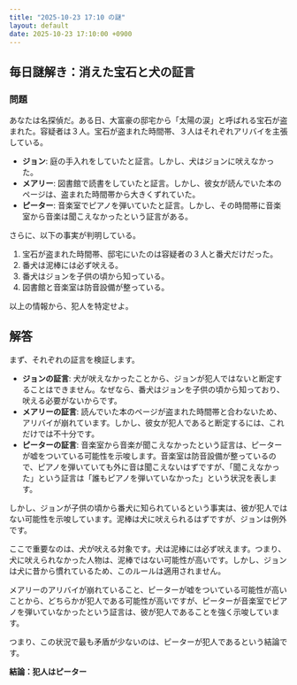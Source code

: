 ```yaml
---
title: "2025-10-23 17:10 の謎"
layout: default
date: 2025-10-23 17:10:00 +0900
---
```

## 毎日謎解き：消えた宝石と犬の証言

### 問題

あなたは名探偵だ。ある日、大富豪の邸宅から「太陽の涙」と呼ばれる宝石が盗まれた。容疑者は３人。宝石が盗まれた時間帯、３人はそれぞれアリバイを主張している。

*   **ジョン**: 庭の手入れをしていたと証言。しかし、犬はジョンに吠えなかった。
*   **メアリー**: 図書館で読書をしていたと証言。しかし、彼女が読んでいた本のページは、盗まれた時間帯から大きくずれていた。
*   **ピーター**: 音楽室でピアノを弾いていたと証言。しかし、その時間帯に音楽室から音楽は聞こえなかったという証言がある。

さらに、以下の事実が判明している。

1.  宝石が盗まれた時間帯、邸宅にいたのは容疑者の３人と番犬だけだった。
2.  番犬は泥棒には必ず吠える。
3.  番犬はジョンを子供の頃から知っている。
4.  図書館と音楽室は防音設備が整っている。

以上の情報から、犯人を特定せよ。

## 解答

まず、それぞれの証言を検証します。

*   **ジョンの証言**: 犬が吠えなかったことから、ジョンが犯人ではないと断定することはできません。なぜなら、番犬はジョンを子供の頃から知っており、吠える必要がないからです。
*   **メアリーの証言**: 読んでいた本のページが盗まれた時間帯と合わないため、アリバイが崩れています。しかし、彼女が犯人であると断定するには、これだけでは不十分です。
*   **ピーターの証言**: 音楽室から音楽が聞こえなかったという証言は、ピーターが嘘をついている可能性を示唆します。音楽室は防音設備が整っているので、ピアノを弾いていても外に音は聞こえないはずですが、「聞こえなかった」という証言は「誰もピアノを弾いていなかった」という状況を表します。

しかし、ジョンが子供の頃から番犬に知られているという事実は、彼が犯人ではない可能性を示唆しています。泥棒は犬に吠えられるはずですが、ジョンは例外です。

ここで重要なのは、犬が吠える対象です。犬は泥棒には必ず吠えます。つまり、犬に吠えられなかった人物は、泥棒ではない可能性が高いです。しかし、ジョンは犬に昔から慣れているため、このルールは適用されません。

メアリーのアリバイが崩れていること、ピーターが嘘をついている可能性が高いことから、どちらかが犯人である可能性が高いですが、ピーターが音楽室でピアノを弾いていなかったという証言は、彼が犯人であることを強く示唆しています。

つまり、この状況で最も矛盾が少ないのは、ピーターが犯人であるという結論です。

**結論：犯人はピーター**
